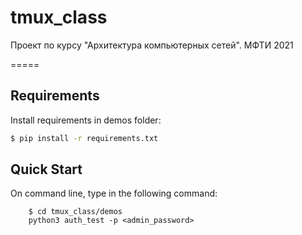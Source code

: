 # tmux_class
Проект по курсу "Архитектура компьютерных сетей". МФТИ 2021

=====

Requirements
------------

Install requirements in demos folder:

```sh
$ pip install -r requirements.txt
```

Quick Start
---------
On command line, type in the following command:
 
        $ cd tmux_class/demos               
        python3 auth_test -p <admin_password>                  
